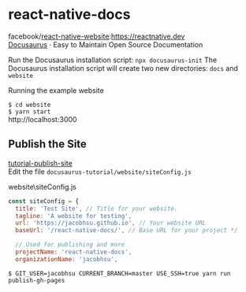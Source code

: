# react-native-docs

facebook/[react-native-website](https://github.com/facebook/react-native-website):https://reactnative.dev  
[Docusaurus](https://docusaurus.io/en/) · Easy to Maintain Open Source Documentation

Run the Docusaurus installation script: `npx docusaurus-init`
The Docusaurus installation script will create two new directories: `docs` and `website`

Running the example website

`$ cd website`  
`$ yarn start`  
 http://localhost:3000

## Publish the Site

[tutorial-publish-site](https://docusaurus.io/docs/zh-CN/tutorial-publish-site)  
Edit the file `docusaurus-tutorial/website/siteConfig.js`

website\siteConfig.js

```js
const siteConfig = {
  title: 'Test Site', // Title for your website.
  tagline: 'A website for testing',
  url: 'https://jacobhsu.github.io', // Your website URL
  baseUrl: '/react-native-docs/', // Base URL for your project */

  // Used for publishing and more
  projectName: 'react-native-docs',
  organizationName: 'jacobhsu',
```

`$ GIT_USER=jacobhsu CURRENT_BRANCH=master USE_SSH=true yarn run publish-gh-pages`
